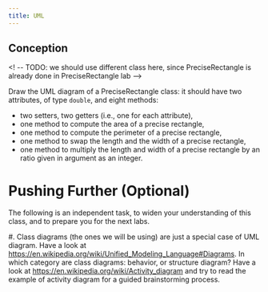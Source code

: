 ```yaml
---
title: UML
---
```



## Conception 

<! -- TODO: we should use different class here, since PreciseRectangle is already done in PreciseRectangle lab -->

Draw the UML diagram of a PreciseRectangle class: it should have two attributes, of type `double`, and eight methods:

- two setters, two getters (i.e., one for each attribute), 
- one method to compute the area of a precise rectangle,
- one method to compute the perimeter of a precise rectangle,
- one method to swap the length and the width of a precise rectangle,
- one method to multiply the length and width of a precise rectangle by an ratio given in argument as an integer.


# Pushing Further (Optional)

The following is an independent task, to widen your understanding of this class, and to prepare you for the next labs.

#. Class diagrams (the ones we will be using) are just a special case of UML diagram.
Have a look at <https://en.wikipedia.org/wiki/Unified_Modeling_Language#Diagrams>.
In which category are class diagrams: behavior, or structure diagram?
Have a look at <https://en.wikipedia.org/wiki/Activity_diagram> and try to read the example of activity diagram for a guided brainstorming process.

